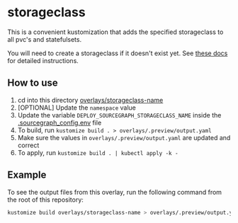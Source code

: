# storageclass

This is a convenient kustomization that adds the specified storageclass to all pvc's and statefulsets.

You will need to create a storageclass if it doesn't exist yet. See [these docs](https://docs.sourcegraph.com/admin/install/kubernetes/configure#configure-a-storage-class) for detailed instructions.

## How to use

1. cd into this directory [overlays/storageclass-name](./README.md)
2. [OPTIONAL] Update the `namespace` value
3. Update the variable `DEPLOY_SOURCEGRAPH_STORAGECLASS_NAME` inside the [.sourcegraph_config.env](.sourcegraph_config.env) file
4. To build, run `kustomize build . > overlays/.preview/output.yaml`
5. Make sure the values in `overlays/.preview/output.yaml` are updated and correct
6. To apply, run `kustomize build . | kubectl apply -k -`

## Example

To see the output files from this overlay, run the following command from the root of this repository:

```bash
kustomize build overlays/storageclass-name > overlays/.preview/output.yaml
```
